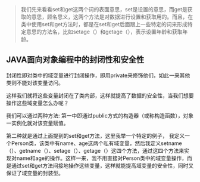 > 我们先来看看set和get这两个词的表面意思，set是设置的意思，而get是获取的意思，顾名思义，这两个方法是对数据进行设置和获取用的。而且，在类中使用set和get方法时，都是在set和get后面跟上一些特定的词来形成特定意思的方法名，比如setage（）和getage（），表示设置年龄和获取年龄。

## JAVA面向对象编程中的封闭性和安全性
封闭性即对类中的域变量进行封闭操作，即用private来修饰他们，如此一来其他类则不能对该变量访问。

这样我们就将这些变量封闭在了类内部，这样就提高了数据的安全性，当我们想要操作这些域变量怎么办呢？

我们可以通过两种方法:
第一中即通过public方式的构造器（或称构造函数），对象一实例化就对该变量赋值。

第二种就是通过上面提到的set和get方法，这里我举一个特定的例子，
我定义一个Person类，该类中有name、age这两个私有域变量，然后我定义setname（）、getname（）、setage（）、getage（）这四个方法，通过这四个方法来实现对name和age的操作。这样一来，我不用直接对Person类中的域变量操作，而是通过set和get方法间接地操作这些变量，这样就能提高域变量的安全性，同时又保证了域变量的封装型。